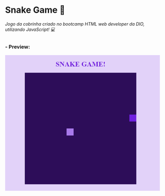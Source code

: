 # Snake Game :snake:

###### Jogo da cobrinha criado no bootcamp HTML web developer da DIO, utilizando JavaScript! :computer:

### - Preview: 

![SnakeGame](https://github.com/isahoelscher/snake-game/blob/master/assets/snake-game.gif?raw=true)





 

